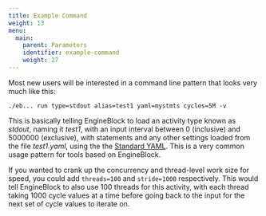 ```yaml
---
title: Example Command
weight: 13
menu:
  main:
    parent: Parameters
    identifier: example-command
    weight: 27
---
```


Most new users will be interested in a command line pattern that looks very much like this:

    ./eb... run type=stdout alias=test1 yaml=mystmts cycles=5M -v
    
This is basically telling EngineBlock to load an activity type known as
_stdout_, naming it _test1_, with an input interval between 0 (inclusive) and
5000000 (exclusive), with statements and any other settings loaded from the file
_test1.yaml_, using the the [Standard YAML](/user-guide/standard_yaml). This is
a very common usage pattern for tools based on EngineBlock.

If you wanted to
crank up the concurrency and thread-level work size for speed, you could add
`threads=100` and `stride=1000` respectively. This would tell EngineBlock to
also use 100 threads for this activity, with each thread taking 1000 cycle
values at a time before going back to the input for the next set of cycle values
to iterate on.

